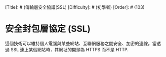 [Title]: # (傳輸層安全協議(SSL)
[Difficulty]: # (初學者)
[Order]: # (103)

# 安全封包層協定 (SSL)

這個技術可以維持個人電腦與某些網站、互聯網服務之間安全、加密的連線。當透過 SSL 連上某個網站時，其網址的開頭為 HTTPS  而不是 HTTP.